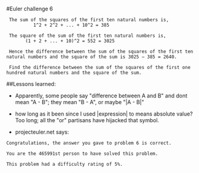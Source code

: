 #Euler challenge 6

``` 
 The sum of the squares of the first ten natural numbers is,
          1^2 + 2^2 + ... + 10^2 = 385

 The square of the sum of the first ten natural numbers is,
       (1 + 2 + ... + 10)^2 = 552 = 3025

 Hence the difference between the sum of the squares of the first ten natural numbers and the square of the sum is 3025 − 385 = 2640.

 Find the difference between the sum of the squares of the first one hundred natural numbers and the square of the sum.

```

##Lessons learned:
* Apparently, some people say "difference between A and B" and dont mean "A - B"; they mean "B - A", or maybe "|A - B|"
* how long as it been since I used |expression| to means absolute value? Too long; all the "or" partisans have hijacked that symbol.


* projecteuler.net says:

```
Congratulations, the answer you gave to problem 6 is correct.

You are the 465991st person to have solved this problem.

This problem had a difficulty rating of 5%.
```
